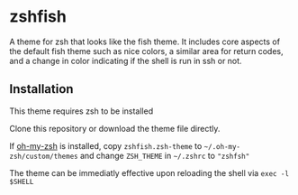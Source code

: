 # zshfish
A theme for zsh that looks like the fish theme. It includes core aspects of the default fish theme such as nice colors, a similar area for return codes, and a change in color indicating if the shell is run in ssh or not.

## Installation
This theme requires zsh to be installed

Clone this repository or download the theme file directly.

If [oh-my-zsh](https://github.com/ohmyzsh/ohmyzsh) is installed, copy `zshfish.zsh-theme` to `~/.oh-my-zsh/custom/themes` and change `ZSH_THEME` in `~/.zshrc` to `"zshfsh"`

The theme can be immediatly effective upon reloading the shell via `exec -l $SHELL`

